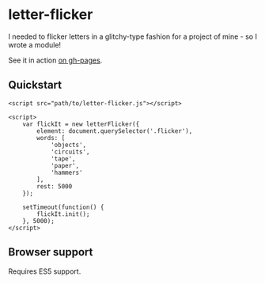 # letter-flicker
I needed to flicker letters in a glitchy-type fashion for a project of mine -
so I wrote a module!

See it in action [on gh-pages](http://ralphsaunders.github.io/letter-flicker/).

## Quickstart

    <script src="path/to/letter-flicker.js"></script>

    <script>
        var flickIt = new letterFlicker({
            element: document.querySelector('.flicker'),
            words: [
                'objects',
                'circuits',
                'tape',
                'paper',
                'hammers'
            ],
            rest: 5000
        });

        setTimeout(function() {
            flickIt.init();
        }, 5000);
    </script>

## Browser support

Requires ES5 support.
